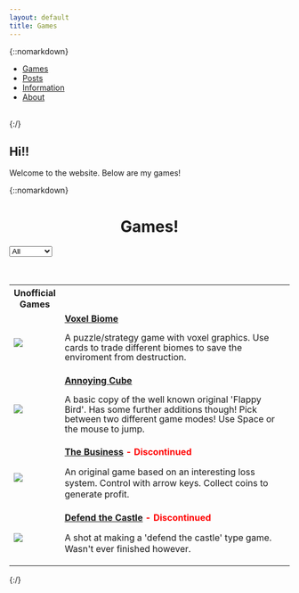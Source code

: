 ```yaml
---
layout: default
title: Games
---
```


{::nomarkdown}
<ul>
  <li><a class="active" href="#games" selected>Games</a></li>
  <li><a href="#news">Posts</a></li>
  <li><a href="#contact">Information</a></li>
  <li><a href="#about">About</a></li>
</ul>
<br>
{:/}

## **Hi!!** 

Welcome to the website. Below are my games! 

{::nomarkdown}

<center><h1>Games!</h1></center>

<div class="custom-select" style="width:200px;">
  <select id="gamesPicked">
    <option value="0" selected>All</option>
    <option value="1">Official</option>
    <option value="2">Unofficial</option>
  </select>
</div>

<br>
<br>

<table>
    <tr>
        <th style="width:20px"><b id="GamesTitle">Unofficial Games</b></th>
        <th></th>
    </tr>
    <tr>
        <td id="columnTest"><a href="./games/voxel-biome/index.html"><img src="/blog/assets/PageImages/VoxelBiomeThingy.jpg"></a></td>
        <td><a href="./games/voxel-biome/index.html"><b>Voxel Biome</b></a><br> <p style="line-height:1.1;">A puzzle/strategy game with voxel graphics. Use cards to trade different biomes to save the enviroment from destruction.</p></td>
    </tr>
    <tr>
        <td id="columnTest"><a href="./games/flying-cube/index.html"><img src="/blog/assets/PageImages/ThumbnailAnnoyingCubeNotScaled.jpg"></a></td>
        <td><a href="./games/flying-cube/index.html"><b>Annoying Cube</b></a> <br> <p style="line-height:1.1;">A basic copy of the well known original 'Flappy Bird'. Has some further additions though! Pick between two different game modes! Use Space or the mouse to jump. </p></td>
    </tr>
    <tr>
        <td><a href="./games/the-business-dev/index.html"><img src="/blog/assets/PageImages/BusinessNotScaled.jpg"></a></td>
        <td><a href="./games/the-business-dev/index.html"><b>The Business</b></a> <b style="color:red;">- Discontinued</b> <br> <p>An original game based on an interesting loss system. Control with arrow keys. Collect coins to generate profit. </p></td>
    </tr>
    <tr>
        <td><a href="./games/defend-the-castle/index.html"><img src="/blog/assets/PageImages/SideScrollerThingyThing.jpg"></a></td>
        <td><a href="./games/defend-the-castle/index.html"><b>Defend the Castle</b></a> <b style="color:red;">- Discontinued</b> <br> <p>A shot at making a 'defend the castle' type game. Wasn't ever finished however.</p></td>
    </tr>
</table>

<script>

var x, i, j, selElmnt, a, b, c;
/*look for any elements with the class "custom-select":*/
x = document.getElementsByClassName("custom-select");
for (i = 0; i < x.length; i++) {
  selElmnt = x[i].getElementsByTagName("select")[0];
  /*for each element, create a new DIV that will act as the selected item:*/
  a = document.createElement("DIV");
  a.setAttribute("class", "select-selected");
  a.innerHTML = selElmnt.options[selElmnt.selectedIndex].innerHTML;
  x[i].appendChild(a);
  /*for each element, create a new DIV that will contain the option list:*/
  b = document.createElement("DIV");
  b.setAttribute("class", "select-items select-hide");
  for (j = 0; j < selElmnt.length; j++) {
    /*for each option in the original select element,
    create a new DIV that will act as an option item:*/
    c = document.createElement("DIV");
    c.innerHTML = selElmnt.options[j].innerHTML;
    c.addEventListener("click", function(e) {
        /*when an item is clicked, update the original select box,
        and the selected item:*/
        var y, i, k, s, h;
        s = this.parentNode.parentNode.getElementsByTagName("select")[0];
        h = this.parentNode.previousSibling;
        for (i = 0; i < s.length; i++) {
          if (s.options[i].innerHTML == this.innerHTML) {
            s.selectedIndex = i;
            h.innerHTML = this.innerHTML;
            y = this.parentNode.getElementsByClassName("same-as-selected");
            for (k = 0; k < y.length; k++) {
              y[k].removeAttribute("class");
            }
            this.setAttribute("class", "same-as-selected");
            break;
          }
        }
        h.click();
    });
    b.appendChild(c);
  }
  x[i].appendChild(b);
  a.addEventListener("click", function(e) {
      /*when the select box is clicked, close any other select boxes,
      and open/close the current select box:*/
      e.stopPropagation();
      closeAllSelect(this);
      this.nextSibling.classList.toggle("select-hide");
      this.classList.toggle("select-arrow-active");
    });
}
function closeAllSelect(elmnt) {
  /*a function that will close all select boxes in the document,
  except the current select box:*/
  var x, y, i, arrNo = [];
  x = document.getElementsByClassName("select-items");
  y = document.getElementsByClassName("select-selected");
  for (i = 0; i < y.length; i++) {
    if (elmnt == y[i]) {
      arrNo.push(i)
    } else {
      y[i].classList.remove("select-arrow-active");
    }
  }
  for (i = 0; i < x.length; i++) {
    if (arrNo.indexOf(i)) {
      x[i].classList.add("select-hide");
    }
  }
}
/*if the user clicks anywhere outside the select box,
then close all select boxes:*/
document.addEventListener("click", closeAllSelect);
</script>

<script>
var e = document.getElementById('gamesPicked');
var gamePicked = e.options[e.selectedIndex].value;

console.log(gamePicked);

if(gamePicked == 0){
    document.getElementById('GamesTitle').innerHTML = "All";
    console.log("Hi!!");
}else if(gamePicked == 1){
      document.getElementById('GamesTitle').innerHTML = "Official";
      console.log("Hi!!");
}else if(gamePicked == 2){
    document.getElementById('GamesTitle').innerHTML = "Unofficial";
    console.log("Hi!!");
}

</script>


{:/}